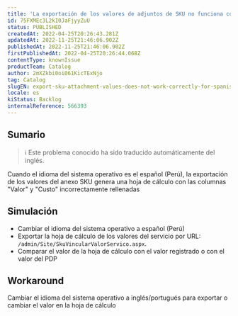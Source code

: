```yaml
---
title: 'La exportación de los valores de adjuntos de SKU no funciona correctamente en los sistemas operativos en español'
id: 75FXMEc3L2kI0JaFjyyZuU
status: PUBLISHED
createdAt: 2022-04-25T20:26:43.281Z
updatedAt: 2022-11-25T21:46:06.902Z
publishedAt: 2022-11-25T21:46:06.902Z
firstPublishedAt: 2022-04-25T20:26:44.068Z
contentType: knownIssue
productTeam: Catalog
author: 2mXZkbi0oi061KicTExNjo
tag: Catalog
slugEN: export-sku-attachment-values-does-not-work-correctly-for-spanish-language-operating-systems
locale: es
kiStatus: Backlog
internalReference: 566393
---
```


## Sumario

>ℹ️ Este problema conocido ha sido traducido automáticamente del inglés.


Cuando el idioma del sistema operativo es el español (Perú), la exportación de los valores del anexo SKU genera una hoja de cálculo con las columnas "Valor" y "Custo" incorrectamente rellenadas



## Simulación


- Cambiar el idioma del sistema operativo a español (Perú)
- Exportar la hoja de cálculo de los valores del servicio por URL: `/admin/Site/SkuVincularValorServico.aspx`.
- Comparar el valor de la hoja de cálculo con el valor registrado o con el valor del PDP



## Workaround


Cambiar el idioma del sistema operativo a inglés/portugués para exportar o cambiar el valor en la hoja de cálculo

